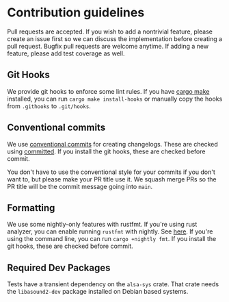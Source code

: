# Contribution guidelines

Pull requests are accepted. If you wish to add a nontrivial feature, please
create an issue first so we can discuss the implementation before creating a
pull request. Bugfix pull requests are welcome anytime. If adding a new feature,
please add test coverage as well.

## Git Hooks

We provide git hooks to enforce some lint rules. If you have
[cargo make](https://github.com/sagiegurari/cargo-make) installed, you can run
`cargo make install-hooks` or manually copy the hooks from `.githooks` to
`.git/hooks`.

## Conventional commits

We use [conventional commits](https://www.conventionalcommits.org/en/v1.0.0/)
for creating changelogs. These are checked using
[committed](https://github.com/crate-ci/committed). If you install the git
hooks, these are checked before commit.

You don't have to use the conventional style for your commits if you don't want
to, but please make your PR title use it. We squash merge PRs so the PR title
will be the commit message going into `main`.

## Formatting

We use some nightly-only features with rustfmt. If you're using rust analyzer,
you can enable running `rustfmt` with nightly. See
[here](https://github.com/rust-lang/rust-analyzer/issues/3627). If you're using
the command line, you can run `cargo +nightly fmt`. If you install the git
hooks, these are checked before commit.

## Required Dev Packages

Tests have a transient dependency on the `alsa-sys` crate. That crate needs the
`libasound2-dev` package installed on Debian based systems.

